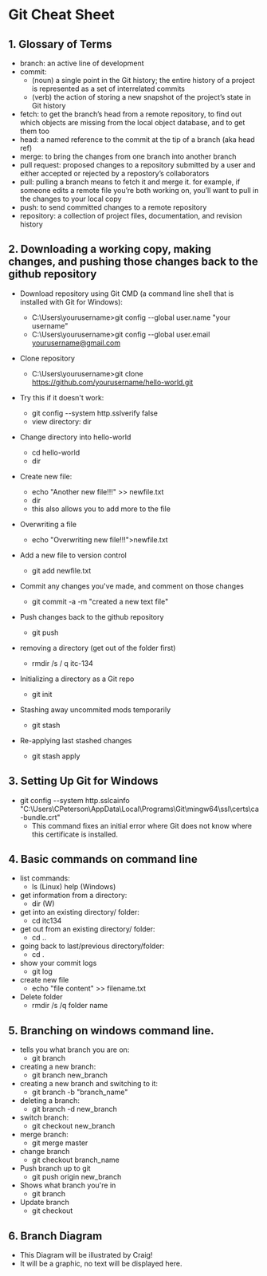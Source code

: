 
# Git Cheat Sheet

## 1. Glossary of Terms
  * branch: an active line of development
  * commit:
    * (noun) a single point in the Git history; the entire history of a project is represented as a set of interrelated commits
    * (verb) the action of storing a new snapshot of the project’s state in Git history
  * fetch: to get the branch’s head from a remote repository, to find out which objects are missing from the local object database, and        to get them too
  * head: a named reference to the commit at the tip of a branch (aka head ref)
  * merge: to bring the changes from one branch into another branch
  * pull request: proposed changes to a repository submitted by a user and either accepted or rejected by a repostory’s collaborators
  * pull: pulling a branch means to fetch it and merge it. for example, if someone edits a remote file you’re both working on, you’ll          want to pull in the changes to your local copy
  * push: to send committed changes to a remote repository
  * repository: a collection of project files, documentation, and revision history


## 2. Downloading a working copy, making changes, and pushing those changes back to the github repository
  * Download repository using Git CMD (a command line shell that is installed with Git for Windows):
    * C:\Users\yourusername>git config --global user.name "your username"
    * C:\Users\yourusername>git config --global user.email yourusername@gmail.com
  * Clone repository 
    * C:\Users\yourusername>git clone https://github.com/yourusername/hello-world.git
  
  * Try this if it doesn't work:
    * git config --system http.sslverify false
    * view directory: dir
    
  * Change directory into hello-world
    * cd hello-world
    * dir

  * Create new file:
    * echo "Another new file!!!" >> newfile.txt
    * dir
    * this also allows you to add more to the file
  
  * Overwriting a file
    * echo "Overwriting new file!!!">newfile.txt

  * Add a new file to version control
    * git add newfile.txt

  * Commit any changes you've made, and comment on those changes
    * git commit -a -m "created a new text file"

  * Push changes back to the github repository
    * git push
    
  * removing a directory (get out of the folder first)
    * rmdir /s / q itc-134
   
  * Initializing a directory as a Git repo
    * git init
    
  * Stashing away uncommited mods temporarily
    * git stash
    
  * Re-applying last stashed changes
    * git stash apply

## 3. Setting Up Git for Windows
  * git config --system http.sslcainfo "C:\Users\CPeterson\AppData\Local\Programs\Git\mingw64\ssl\certs\ca-bundle.crt"
    * This command fixes an initial error where Git does not know where this certificate is installed.


## 4. Basic commands on command line
  * list commands:
    * ls (Linux) help (Windows)
  * get information from a directory:
    * dir (W) 
  * get into an existing directory/ folder:
    * cd itc134
  * get out from an existing directory/ folder:
    * cd ..
  * going back to last/previous directory/folder:
    * cd .
  * show your commit logs
    * git log
  * create new file
    * echo "file content" >> filename.txt
  * Delete folder
    * rmdir /s /q folder name 


## 5. Branching on windows command line.
 * tells you what branch you are on:
   * git branch
 * creating a new branch:
   * git branch new_branch
 * creating a new branch and switching to it:
   * git branch -b "branch_name"
 * deleting a branch:
   * git branch -d new_branch
 * switch branch:
   * git checkout new_branch
 * merge branch:
   * git merge master
 * change branch
   * git checkout branch_name
 * Push branch up to git
   * git push origin new_branch 
 * Shows what branch you're in
   * git branch
 * Update branch
   * git checkout
  

## 6. Branch Diagram
 * This Diagram will be illustrated by Craig! 
 * It will be a graphic, no text will be displayed here. 
